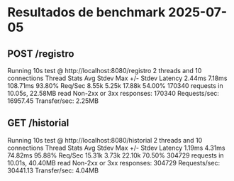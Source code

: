 # Resultados de benchmark 2025-07-05
## POST /registro
Running 10s test @ http://localhost:8080/registro
  2 threads and 10 connections
  Thread Stats   Avg      Stdev     Max   +/- Stdev
    Latency     2.44ms    7.18ms 108.71ms   93.80%
    Req/Sec     8.55k     5.25k   17.88k    54.00%
  170340 requests in 10.05s, 22.58MB read
  Non-2xx or 3xx responses: 170340
Requests/sec:  16957.45
Transfer/sec:      2.25MB
## GET /historial
Running 10s test @ http://localhost:8080/historial
  2 threads and 10 connections
  Thread Stats   Avg      Stdev     Max   +/- Stdev
    Latency     1.19ms    4.31ms  74.82ms   95.88%
    Req/Sec    15.31k     3.73k   22.10k    70.50%
  304729 requests in 10.01s, 40.40MB read
  Non-2xx or 3xx responses: 304729
Requests/sec:  30441.13
Transfer/sec:      4.04MB
